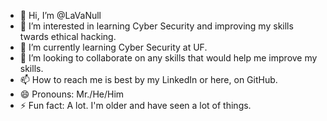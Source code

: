 - 👋 Hi, I’m @LaVaNull
- 👀 I’m interested in learning Cyber Security and improving my skills twards ethical hacking. 
- 🌱 I’m currently learning Cyber Security at UF. 
- 💞️ I’m looking to collaborate on any skills that would help me improve my skills. 
- 📫 How to reach me is best by my LinkedIn or here, on GitHub. 
- 😄 Pronouns: Mr./He/Him
- ⚡ Fun fact: A lot. I'm older and have seen a lot of things. 

<!---
LaVaNull/LaVaNull is a ✨ special ✨ repository because its `README.md` (this file) appears on your GitHub profile.
You can click the Preview link to take a look at your changes.
--->
